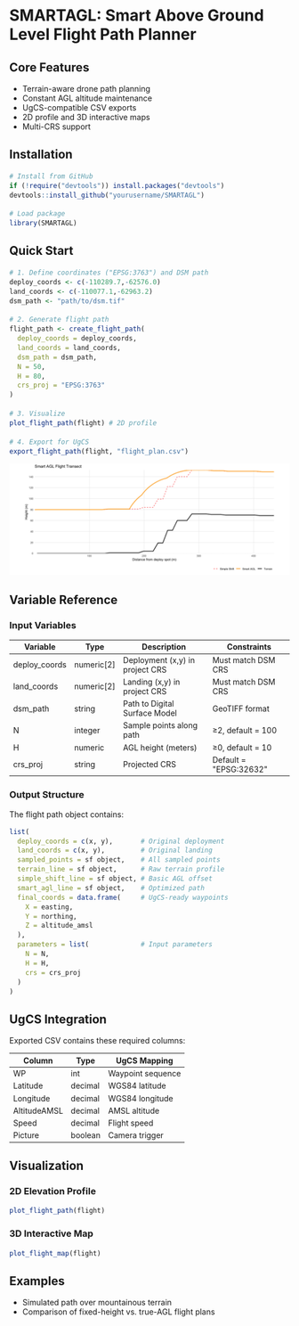 # SMARTAGL: Smart Above Ground Level Flight Path Planner

## Core Features

* Terrain-aware drone path planning
* Constant AGL altitude maintenance
* UgCS-compatible CSV exports
* 2D profile and 3D interactive maps
* Multi-CRS support

## Installation

```r
# Install from GitHub
if (!require("devtools")) install.packages("devtools")
devtools::install_github("yourusername/SMARTAGL")

# Load package
library(SMARTAGL)
```

## Quick Start

```r
# 1. Define coordinates ("EPSG:3763") and DSM path 
deploy_coords <- c(-110289.7,-62576.0)
land_coords <- c(-110077.1,-62963.2)
dsm_path <- "path/to/dsm.tif"

# 2. Generate flight path 
flight_path <- create_flight_path(
  deploy_coords = deploy_coords,
  land_coords = land_coords,
  dsm_path = dsm_path,
  N = 50,
  H = 80,
  crs_proj = "EPSG:3763"
)

# 3. Visualize
plot_flight_path(flight) # 2D profile

# 4. Export for UgCS
export_flight_path(flight, "flight_plan.csv")
```

![SMARTAGL Visualization](Sample/profile.png)

## Variable Reference

### Input Variables

| Variable       | Type        | Description                     | Constraints            |
| -------------- | ----------- | ------------------------------- | ---------------------- |
| deploy\_coords | numeric\[2] | Deployment (x,y) in project CRS | Must match DSM CRS     |
| land\_coords   | numeric\[2] | Landing (x,y) in project CRS    | Must match DSM CRS     |
| dsm\_path      | string      | Path to Digital Surface Model   | GeoTIFF format         |
| N              | integer     | Sample points along path        | ≥2, default = 100      |
| H              | numeric     | AGL height (meters)             | ≥0, default = 10       |
| crs\_proj      | string      | Projected CRS                   | Default = "EPSG:32632" |

### Output Structure

The flight path object contains:

```r
list(
  deploy_coords = c(x, y),       # Original deployment
  land_coords = c(x, y),         # Original landing
  sampled_points = sf object,    # All sampled points
  terrain_line = sf object,      # Raw terrain profile
  simple_shift_line = sf object, # Basic AGL offset
  smart_agl_line = sf object,    # Optimized path
  final_coords = data.frame(     # UgCS-ready waypoints
    X = easting,
    Y = northing,
    Z = altitude_amsl
  ),
  parameters = list(             # Input parameters
    N = N,
    H = H,
    crs = crs_proj
  )
)
```

## UgCS Integration

Exported CSV contains these required columns:

| Column       | Type    | UgCS Mapping      |
| ------------ | ------- | ----------------- |
| WP           | int     | Waypoint sequence |
| Latitude     | decimal | WGS84 latitude    |
| Longitude    | decimal | WGS84 longitude   |
| AltitudeAMSL | decimal | AMSL altitude     |
| Speed        | decimal | Flight speed      |
| Picture      | boolean | Camera trigger    |

## Visualization

### 2D Elevation Profile

```r
plot_flight_path(flight)
```

### 3D Interactive Map

```r
plot_flight_map(flight)
```

## Examples

* Simulated path over mountainous terrain
* Comparison of fixed-height vs. true-AGL flight plans


